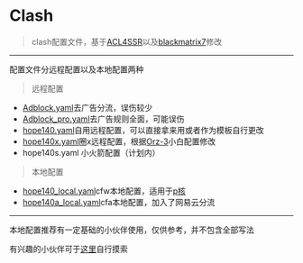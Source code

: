 # Clash

> clash配置文件，基于[ACL4SSR](https://github.com/ACL4SSR)以及[blackmatrix7](https://github.com/blackmatrix7)修改

---

配置文件分远程配置以及本地配置两种

> 远程配置

* [Adblock.yaml](https://github.com/hope140/Clash/blob/main/Adblock.yaml "Adblock.yaml")去广告分流，误伤较少
* [Adblock_pro.yaml](https://github.com/hope140/Clash/blob/main/Adblock_pro.yaml "Adblock_pro.yaml")去广告规则全面，可能误伤
* [hope140.yaml](https://github.com/hope140/Clash/blob/main/hope140.yaml "hope140.yaml")自用远程配置，可以直接拿来用或者作为模板自行更改
* [hope140x.yaml](https://github.com/hope140/Clash/blob/main/hope140x.yaml "hope140x.yaml")圈x远程配置，根据[Orz-3](https://github.com/Orz-3/)小白配置修改
* hope140s.yaml 小火箭配置（计划内）

> 本地配置

* [hope140_local.yaml](https://github.com/hope140/Clash/blob/main/hope140_local.yaml "hope140_local.yaml")cfw本地配置，适用于[p核](https://github.com/Dreamacro/clash/releases/tag/premium)
* [hope140a_local.yaml](https://github.com/hope140/Clash/blob/main/hope140a_local.yaml "hope140a_local.yaml")cfa本地配置，加入了网易云分流

---

本地配置推荐有一定基础的小伙伴使用，仅供参考，并不包含全部写法

有兴趣的小伙伴可于[这里](https://github.com/Dreamacro/clash/wiki)自行摸索
